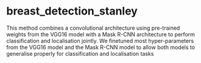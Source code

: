 # breast_detection_stanley
This method combines a convolutional architecture using pre-trained weights from the VGG16 model with a Mask R-CNN architecture to perform classification and localisation jointly. We finetuned most hyper-parameters from the VGG16 model and the Mask R-CNN model to allow both models to generalise properly for classification and localisation tasks

